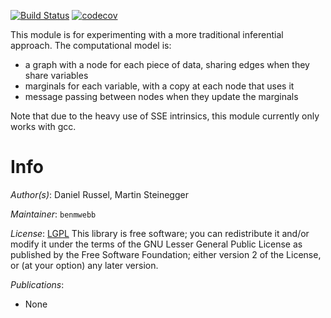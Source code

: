 [![Build Status](https://travis-ci.org/salilab/domino3.svg?branch=develop)](https://travis-ci.org/salilab/domino3)
[![codecov](https://codecov.io/gh/salilab/domino3/branch/develop/graph/badge.svg)](https://codecov.io/gh/salilab/domino3)

This module is for experimenting with a more traditional inferential approach. The computational model is:
- a graph with a node for each piece of data, sharing edges when they share variables
- marginals for each variable, with a copy at each node that uses it
- message passing between nodes when they update the marginals

Note that due to the heavy use of SSE intrinsics, this module currently only
works with gcc.

# Info

_Author(s)_: Daniel Russel, Martin Steinegger

_Maintainer_: `benmwebb`

_License_: [LGPL](http://www.gnu.org/licenses/old-licenses/lgpl-2.1.html)
This library is free software; you can redistribute it and/or
modify it under the terms of the GNU Lesser General Public
License as published by the Free Software Foundation; either
version 2 of the License, or (at your option) any later version.

_Publications_:
- None
